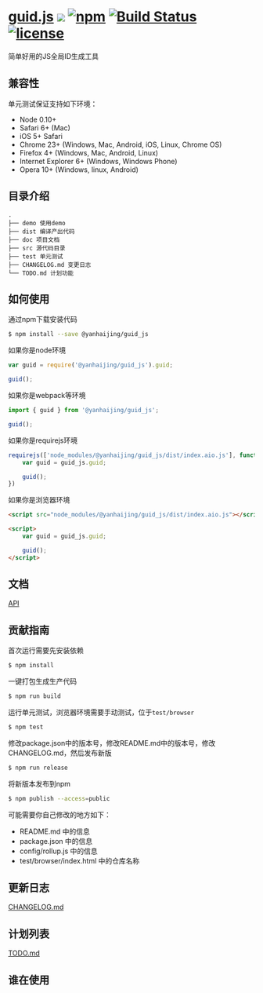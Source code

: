 # [guid.js](https://github.com/yanhaijing/guid.js) [![](https://img.shields.io/badge/Powered%20by-jslib%20base-brightgreen.svg)](https://github.com/yanhaijing/jslib-base) [![npm](https://img.shields.io/badge/npm-0.4.0-orange.svg)](https://www.npmjs.com/package/@yanhaijing/guid_js) [![Build Status](https://travis-ci.org/yanhaijing/guid.js.svg?branch=master)](https://travis-ci.org/yanhaijing/guid.js) [![license](https://img.shields.io/badge/license-MIT-blue.svg)](https://github.com/yanhaijing/guid.js/blob/master/LICENSE)
简单好用的JS全局ID生成工具

## 兼容性
单元测试保证支持如下环境：

- Node 0.10+
- Safari 6+ (Mac)
- iOS 5+ Safari
- Chrome 23+ (Windows, Mac, Android, iOS, Linux, Chrome OS)
- Firefox 4+ (Windows, Mac, Android, Linux)
- Internet Explorer 6+ (Windows, Windows Phone)
- Opera 10+ (Windows, linux, Android)

## 目录介绍

```
.
├── demo 使用demo
├── dist 编译产出代码
├── doc 项目文档
├── src 源代码目录
├── test 单元测试
├── CHANGELOG.md 变更日志
└── TODO.md 计划功能
```

## 如何使用
通过npm下载安装代码

```bash
$ npm install --save @yanhaijing/guid_js
```

如果你是node环境

```js
var guid = require('@yanhaijing/guid_js').guid;

guid();
```

如果你是webpack等环境

```js
import { guid } from '@yanhaijing/guid_js';

guid();
```

如果你是requirejs环境

```js
requirejs(['node_modules/@yanhaijing/guid_js/dist/index.aio.js'], function (guid_js) {
    var guid = guid_js.guid;

    guid();
})
```

如果你是浏览器环境

```html
<script src="node_modules/@yanhaijing/guid_js/dist/index.aio.js"></script>

<script>
    var guid = guid_js.guid;

    guid();
</script>
```

## 文档
[API](https://github.com/yanhaijing/guid.js/blob/master/doc/api.md)

## 贡献指南
首次运行需要先安装依赖

```bash
$ npm install
```

一键打包生成生产代码

```bash
$ npm run build
```

运行单元测试，浏览器环境需要手动测试，位于`test/browser`

```bash
$ npm test
```

修改package.json中的版本号，修改README.md中的版本号，修改CHANGELOG.md，然后发布新版

```bash
$ npm run release
```

将新版本发布到npm

```bash
$ npm publish --access=public
```

可能需要你自己修改的地方如下：

- README.md 中的信息
- package.json 中的信息
- config/rollup.js 中的信息
- test/browser/index.html 中的仓库名称

## 更新日志
[CHANGELOG.md](https://github.com/yanhaijing/guid.js/blob/master/CHANGELOG.md)

## 计划列表
[TODO.md](https://github.com/yanhaijing/guid.js/blob/master/TODO.md)

## 谁在使用
